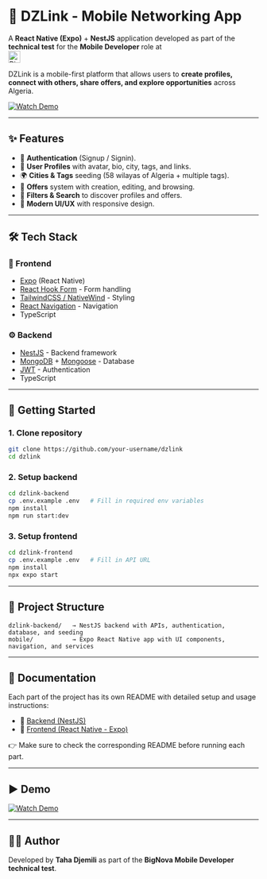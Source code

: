 # 📱 DZLink - Mobile Networking App

A **React Native (Expo)** + **NestJS** application developed as part of the **technical test** for the **Mobile Developer** role at  
<img src="[https://bignova-company.com/wp-content/uploads/2023/11/bignova-1.png]" alt="BigNova" height="24" style="vertical-align: middle;" />

DZLink is a mobile-first platform that allows users to **create profiles, connect with others, share offers, and explore opportunities** across Algeria.

[![Watch Demo](https://img.shields.io/badge/▶️%20Watch%20Demo-purple?style=for-the-badge)]([https://drive.google.com/file/d/1uHHoEP8icUEMSF6JWreMVrJizBI-JB9O/view?usp=sharing])

---

## ✨ Features

- 🔐 **Authentication** (Signup / Signin).
- 👤 **User Profiles** with avatar, bio, city, tags, and links.
- 🌍 **Cities & Tags** seeding (58 wilayas of Algeria + multiple tags).
- 📌 **Offers** system with creation, editing, and browsing.
- 🔎 **Filters & Search** to discover profiles and offers.
- 📱 **Modern UI/UX** with responsive design.

---

## 🛠️ Tech Stack

### 📱 Frontend
- [Expo](https://expo.dev/) (React Native)
- [React Hook Form](https://react-hook-form.com/) - Form handling
- [TailwindCSS / NativeWind](https://www.nativewind.dev/) - Styling
- [React Navigation](https://reactnavigation.org/) - Navigation
- TypeScript

### ⚙️ Backend
- [NestJS](https://nestjs.com/) - Backend framework
- [MongoDB](https://www.mongodb.com/) + [Mongoose](https://mongoosejs.com/) - Database
- [JWT](https://jwt.io/) - Authentication
- TypeScript

---

## 🚀 Getting Started

### 1. Clone repository
```bash
git clone https://github.com/your-username/dzlink
cd dzlink
```

### 2. Setup backend
```bash
cd dzlink-backend
cp .env.example .env   # Fill in required env variables
npm install
npm run start:dev
```

### 3. Setup frontend
```bash
cd dzlink-frontend
cp .env.example .env   # Fill in API URL
npm install
npx expo start
```

---

## 📂 Project Structure

```
dzlink-backend/   → NestJS backend with APIs, authentication, database, and seeding
mobile/           → Expo React Native app with UI components, navigation, and services
```

---

## 📖 Documentation

Each part of the project has its own README with detailed setup and usage instructions:

- 📂 [Backend (NestJS)](./dzlink-backend/README.md)
- 📱 [Frontend (React Native - Expo)](./mobile/README.md)

👉 Make sure to check the corresponding README before running each part.

---

## ▶️ Demo

[![Watch Demo](https://img.shields.io/badge/▶️%20Watch%20Demo-purple?style=for-the-badge)]([https://your-demo-video-link.com](https://drive.google.com/file/d/1uHHoEP8icUEMSF6JWreMVrJizBI-JB9O/view?usp=sharing))

---

## 👨‍💻 Author

Developed by **Taha Djemili** as part of the **BigNova Mobile Developer technical test**.

